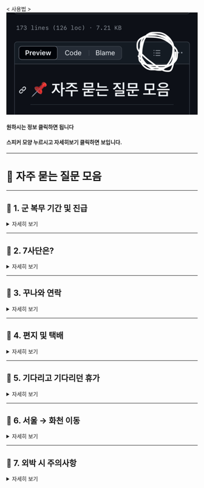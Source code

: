 
< 사용법 >
![이미지](image.png)

#### 원하시는 정보 클릭하면 됩니다
#### 스피커 모양 누르시고 자세히보기 클릭하면 보입니다.
---

# 📌 자주 묻는 질문 모음

---

## 📢 1. 군 복무 기간 및 진급
<details>
<summary>자세히 보기</summary>

### ▪ 총 복무 기간
기본적으로 총 1년 6개월입니다.

### ▪ 진급
- 이병 + 병장: 총 6개월  
- 일병: 6개월  
- 상병: 6개월  

> 이병 기간이 짧으면 병장 기간이 더 길어집니다.  
> 특히 월의 마지막 주에 입대한 경우 병장 복무 기간이 길어질 수 있습니다.

</details>

---

## 📢 2. 7사단은?
<details>
<summary>자세히 보기</summary>

### ▪ 동기제
- 3개월 단위 동기제  
- 예: 1-3월, 4-6월, 7-9월, 10-12월 입대자는 같은 동기입니다.

### ▪ 면회 / 외출 / 외박
- **면회:** 불가  
- **외출/외박:** 가능  
  - 분기 외박 1회  
  - 주말 외출 2회  
  - 월별 평일 외출 2회 *(부대마다 다를 수 있음)*  
  - 신청은 1~2주 전, 확정되면 취소나 변경은 드뭅니다.

> **분기 기준:** 1-3월 / 4-6월 / 7-9월 / 10-12월

### ▪ 위수지역
- 외출/외박 시 이동 가능한 범위로 **대부분 화천**입니다.  
- 특별한 사유 없이는 위수지역 외 이동은 불가능  
- **정확한 내용은 본인(남자친구)에게 확인하는 것이 가장 좋습니다.**  
- **휴가 시에는 위수지역 제한이 없습니다.**

### ▪ 생활관
- 최근엔 **동기 생활관**이 많지만  
  **GOP 등 특정 지역은 선임 생활관**이 기본  
- **침대 형태(2층/1층)**는 부대마다 다릅니다.

</details>

---

## 📢 3. 꾸나와 연락
<details>
<summary>자세히 보기</summary>

### ▪ 훈련소 기간
- 주말/공휴일에도 연락이 안 오는 경우는 거의 없습니다.  
- 종교 활동 등으로 **연락이 늦게 오는 경우**도 있으니 차분히 기다려 주세요.

### ▪ 자대 배치 후

- **휴대폰 사용 가능 시간**  
  - 평일: 17:30 ~ 21:00  
  - 주말: 08:30 ~ 21:00  

> 위병소 근무, 식사, 청소, 오대기 등으로 인해 연락이 늦어질 수 있습니다.  
> 대개 **오후 6시 이후** 연락이 올 가능성이 높습니다.  
> **야간 훈련 시에는** 휴대폰 사용이 며칠간 제한될 수도 있습니다.

### ▪ 자대에서의 사용 환경
- 훈련소에 비해 원활하게 연락 가능  
- 초기에는 적응 중이라 **연락이 뜸할 수 있음**  
- 부대마다 통화 가능 환경이 다르며, **남자친구의 탓이 아니니 여유 있는 기다림이 필요합니다.**

</details>

---

## 📢 4. 편지 및 택배
<details>
<summary>자세히 보기</summary>

### ▪ 훈련소 주소
- 강원도 화천군 화천읍 한묵령로 251 사서함 104-34호  
  7사단신병교육대대 0중대 소대 0번 000 훈련병  
  우편번호: 24108, 24109

> 편지를 보내고 언제 꾸나가 받은지 모릅니다. (`미배달` → `배달 준비` → `배달 완료`)

> 하지만 월요일 화요일에 간부님이 수거하셨다면 그 주에 받을 확률이 높아요.

### ▪ 준등기 VS 익특
- 두 방식 모두 속도 비슷하므로 **값싼 준등기 추천**
- 200g 초과 시 자동으로 익특으로 전환

### ▪ 꾸나가 보낸 편지
- 편지는 바로 발송되지 않으며 **모아 발송**, 수령까지 2~3주 소요  
> 수령 시점은 랜덤이며 예측 불가

### ▪ 택배 수령
- 위병소 또는 화천우체국 군사우편출장소 도착 → 간부님 수거 → 부대 배부  
> 상태 예: `미배달` → `배달 준비` → `배달 완료`

</details>

---

## 📢 5. 기다리고 기다리던 휴가
<details>
<summary>자세히 보기</summary>

### ▪ 휴가 받을 수 있나요?
- 열심히 하면 **직책 맡아 추가 휴가 가능**

### ▪ GOP 부대
- 외출/외박 대신 **휴가 일수 많음**

### ▪ 첫 휴가
- 입대 100일 전후, **3박 4일**, 붙여서 나오는 경우도  
- **GOP/GOPX**는 붙여서 나오는 경향 있음

### ▪ 만박과 찍턴
- **만박**: 14박 15일 최장  
- **찍턴**: 복귀했다 바로 다시 나옴 (정말 찍고 나오는 느낌)

</details>

---

## 📢 6. 서울 → 화천 이동
<details>
<summary>자세히 보기</summary>

### ▪ 주요 경로
1. 용산역 → 춘천역 → 화천터미널  
2. 용산역 → 남춘천역 → 춘천터미널 → 화천터미널  
3. 동서울터미널 → 화천터미널

### ▪ 소요 시간
- 춘천 ↔ 화천: 약 40분~1시간

### ▪ 꿀팁
- 버스 만차 대비해 여유 시간 확보  
- **티머니고 앱 사전 예매 가능**

</details>

---

## 📢 7. 외박 시 주의사항
<details>
<summary>자세히 보기</summary>

### ▪ 주의사항
- 군복 착용 필수, **사복 안 챙겨도 됨**  
- 눈 오는 날 외엔 취소 거의 없음  
- 위수지역 **절대 벗어나면 안 됨**

### ▪ 숙소 (펜션)
- 추천:  
  - **라포렌**: [예약하기](http://laforet98.com/contents/main.html)  
  - **비엔비**: [예약하기](http://www.bnbhouse.co.kr/html/index.html)  
  - **안녕하리**: [예약하기](https://www.hihari.co.kr/)

- 외박 신청 타이밍 놓치면 짤릴 수도 있음  
- 수수료 발생 가능성 고려

### ▪ 혼자 잘 모텔
- 추천 모텔: **호텔아리**, **제이모텔** (전화 예약)

</details>
